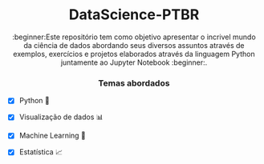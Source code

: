 <h1 align="center">DataScience-PTBR</h1>
<p align="center">:beginner:Este repositório tem como objetivo apresentar o incrivel mundo da ciência de dados abordando seus diversos assuntos através de exemplos, exercícios e projetos elaborados através da linguagem Python juntamente ao Jupyter Notebook :beginner:.</p>

### <p align="center">Temas abordados</p>

- [x] Python :snake:
- [x] Visualização de dados :bar_chart:
- [x] Machine Learning :robot:
- [x] Estatística :chart_with_upwards_trend:

